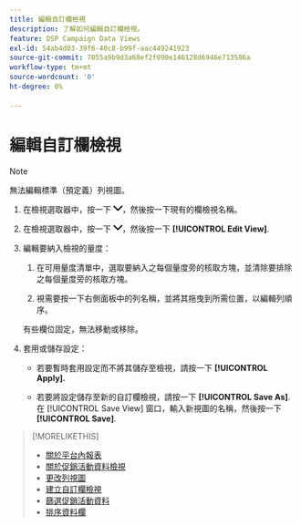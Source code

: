 ```yaml
---
title: 編輯自訂欄檢視
description: 了解如何編輯自訂欄檢視。
feature: DSP Campaign Data Views
exl-id: 54ab4d03-39f6-40c8-b99f-aac449241923
source-git-commit: 7055a9b9d3a68ef2f690e146128d6946e713586a
workflow-type: tm+mt
source-wordcount: '0'
ht-degree: 0%

---
```


# 編輯自訂欄檢視

>[!NOTE]
>
>無法編輯標準（預定義）列視圖。

1. 在檢視選取器中，按一下 ![向下箭頭](/help/dsp/assets/chevron-down.png)，然後按一下現有的欄檢視名稱。

1. 在檢視選取器中，按一下 ![向下箭頭](/help/dsp/assets/chevron-down.png)，然後按一下 **[!UICONTROL Edit View]**.

1. 編輯要納入檢視的量度：

   1. 在可用量度清單中，選取要納入之每個量度旁的核取方塊，並清除要排除之每個量度旁的核取方塊。

   1. 視需要按一下右側面板中的列名稱，並將其拖曳到所需位置，以編輯列順序。

   有些欄位固定，無法移動或移除。

1. 套用或儲存設定：

   * 若要暫時套用設定而不將其儲存至檢視，請按一下 **[!UICONTROL Apply].**

   * 若要將設定儲存至新的自訂欄檢視，請按一下 **[!UICONTROL Save As]**. 在 [!UICONTROL Save View] 窗口，輸入新視圖的名稱，然後按一下 **[!UICONTROL Save]**.

>[!MORELIKETHIS]
>
>* [關於平台內報表](campaign-reports-about.md)
>* [關於促銷活動資料檢視](campaign-data-views-about.md)
>* [更改列視圖](column-view-change.md)
>* [建立自訂欄檢視](column-view-create.md)
>* [篩選促銷活動資料](campaign-data-filter.md)
>* [排序資料欄](campaign-data-sort.md)

